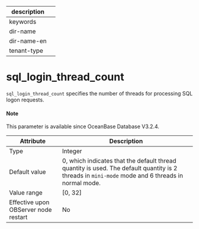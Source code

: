 |description||
|---|---|
|keywords||
|dir-name||
|dir-name-en||
|tenant-type||

# sql_login_thread_count


`sql_login_thread_count` specifies the number of threads for processing SQL logon requests.

<main id="notice" type='explain'>
  <h4>Note</h4>
  <p>This parameter is available since OceanBase Database V3.2.4. </p>
</main>

| **Attribute** | **Description** |
| --- | --- |
| Type | Integer |
| Default value | 0, which indicates that the default thread quantity is used. The default quantity is 2 threads in `mini-mode` mode and 6 threads in normal mode. |
| Value range | [0, 32] |
| Effective upon OBServer node restart | No |
